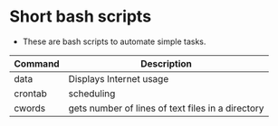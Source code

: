 # Short bash scripts
- These are bash scripts to automate simple tasks.

| Command | Description |
| ---  | --- |
| data | Displays Internet usage          |
| crontab | scheduling |
| cwords  | gets number of lines of text files in a directory |

